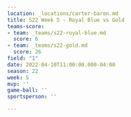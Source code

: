 ```yaml
---
location: _locations/carter-baron.md
title: S22 Week 5 - Royal Blue vs Gold
teams-score:
- team: _teams/s22-royal-blue.md
  score: 6
- team: _teams/s22-gold.md
  score: 26
field: "1"
date: 2022-04-10T11:00:00.000-04:00
season: 22
week: 5
mvp: ''
game-ball: ''
sportsperson: ''

---
```

